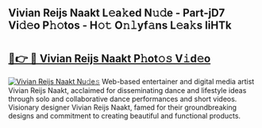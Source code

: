 ## Vivian Reijs Naakt L𝚎a𝚔ed N𝚞𝚍e - Part-jD7 Vi𝚍𝚎o P𝚑𝚘tos - H𝚘𝚝 O𝚗𝚕yf𝚊ns L𝚎a𝚔s liHTk

# <h2><a href="http://kf5jeu.oniu.top/?m=Vivian+Reijs+Naakt">🔗👉 🔴 Vivian Reijs Naakt P𝚑ot𝚘𝚜 V𝚒d𝚎o</a></h2>

[![Vivian Reijs Naakt Nu𝚍e𝚜](https://i.imgur.com/0qMVB7G.gif)](http://kf5jeu.oniu.top/?m=Vivian+Reijs+Naakt)
Web-based entertainer and digital media artist Vivian Reijs Naakt, acclaimed for disseminating dance and lifestyle ideas through solo and collaborative dance performances and short videos. Visionary designer Vivian Reijs Naakt, famed for their groundbreaking designs and commitment to creating beautiful and functional products.  
